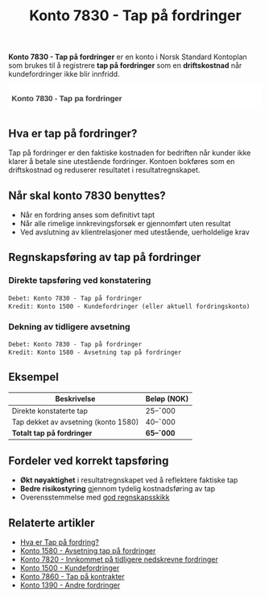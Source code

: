 ﻿---
title: "Konto 7830 - Tap på fordringer"
seoTitle: "7830-tap-pa-fordringer"
description: '**Konto 7830 - Tap på fordringer** er en konto i Norsk Standard Kontoplan som brukes til å registrere **tap på fordringer** som en **driftskostnad** når kun...'
---

**Konto 7830 - Tap på fordringer** er en konto i Norsk Standard Kontoplan som brukes til å registrere **tap på fordringer** som en **driftskostnad** når kundefordringer ikke blir innfridd.

![Illustrasjon av konto 7830 tap pa fordringer](7830-tap-pa-fordringer-image.svg)

## Hva er tap på fordringer?

Tap på fordringer er den faktiske kostnaden for bedriften når kunder ikke klarer å betale sine utestående fordringer. Kontoen bokføres som en driftskostnad og reduserer resultatet i resultatregnskapet.

## Når skal konto 7830 benyttes?

* Når en fordring anses som definitivt tapt
* Når alle rimelige innkrevingsforsøk er gjennomført uten resultat
* Ved avslutning av klientrelasjoner med utestående, uerholdelige krav

## Regnskapsføring av tap på fordringer

### Direkte tapsføring ved konstatering

```plaintext
Debet: Konto 7830 - Tap på fordringer
Kredit: Konto 1500 - Kundefordringer (eller aktuell fordringskonto)
```

### Dekning av tidligere avsetning

```plaintext
Debet: Konto 7830 - Tap på fordringer
Kredit: Konto 1580 - Avsetning tap på fordringer
```

## Eksempel

| Beskrivelse                         | Beløp (NOK)    |
|-------------------------------------|----------------|
| Direkte konstaterte tap             |  25–¯000        |
| Tap dekket av avsetning (konto 1580)|  40–¯000        |
| **Totalt tap på fordringer**        | **65–¯000**     |

## Fordeler ved korrekt tapsføring

* **Økt nøyaktighet** i resultatregnskapet ved å reflektere faktiske tap
* **Bedre risikostyring** gjennom tydelig kostnadsføring av tap
* Overensstemmelse med [god regnskapsskikk](/blogs/regnskap/god-regnskapsskikk "God regnskapsskikk - prinsipper og retningslinjer")

## Relaterte artikler

* [Hva er Tap på fordring?](/blogs/regnskap/tap-pa-fordring "Tap på fordring - regnskapsmessig behandling av fordringer som ikke kan innkreves")
* [Konto 1580 - Avsetning tap på fordringer](/blogs/kontoplan/1580-avsetning-tap-pa-fordringer "Konto 1580 - Avsetning tap på fordringer")
* [Konto 7820 - Innkommet på tidligere nedskrevne fordringer](/blogs/kontoplan/7820-innkommet-pa-tidligere-nedskrevne-fordringer "Konto 7820 - Innkommet på tidligere nedskrevne fordringer")
* [Konto 1500 - Kundefordringer](/blogs/kontoplan/1500-kundefordringer "Konto 1500 - Kundefordringer")
* [Konto 7860 - Tap på kontrakter](/blogs/kontoplan/7860-tap-pa-kontrakter "Konto 7860 - Tap på kontrakter")
* [Konto 1390 - Andre fordringer](/blogs/kontoplan/1390-andre-fordringer "Konto 1390 - Andre fordringer")






